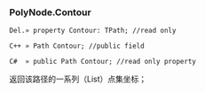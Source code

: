 ### **PolyNode.Contour**

```
Del.» property Contour: TPath; //read only

C++ » Path Contour; //public field

C#  » public Path Contour; //read only property
```

返回该路径的一系列（List）点集坐标；
